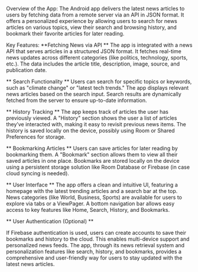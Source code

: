 Overview of the App:
The Android app delivers the latest news articles to users by fetching data from a remote server via an API in JSON format. It offers a personalized experience by allowing users to search for news articles on various topics, view their search and browsing history, and bookmark their favorite articles for later reading.

Key Features:
**Fetching News via API **
    The app is integrated with a news API that serves articles in a structured JSON format.
    It fetches real-time news updates across different categories (like politics, technology, sports, etc.).
    The data includes the article title, description, image, source, and publication date.
    
** Search Functionality **
    Users can search for specific topics or keywords, such as "climate change" or "latest tech trends."
    The app displays relevant news articles based on the search input.
    Search results are dynamically fetched from the server to ensure up-to-date information.
    
** History Tracking **
    The app keeps track of articles the user has previously viewed.
    A "History" section shows the user a list of articles they’ve interacted with, making it easy to revisit previous news items.
    The history is saved locally on the device, possibly using Room or Shared Preferences for storage.
    
** Bookmarking Articles **
    Users can save articles for later reading by bookmarking them.
    A "Bookmark" section allows them to view all their saved articles in one place.
    Bookmarks are stored locally on the device using a persistent storage solution like Room Database or Firebase (in case cloud syncing is needed).
  
** User Interface **
  The app offers a clean and intuitive UI, featuring a homepage with the latest trending articles and a search bar at the top.
  News categories (like World, Business, Sports) are available for users to explore via tabs or a ViewPager.
  A bottom navigation bar allows easy access to key features like Home, Search, History, and Bookmarks.

** User Authentication (Optional) **

  If Firebase authentication is used, users can create accounts to save their bookmarks and history to the cloud.
  This enables multi-device support and personalized news feeds.
  The app, through its news retrieval system and personalization features like search, history, and bookmarks, provides a comprehensive and user-friendly way for users to stay updated with the latest news articles.
